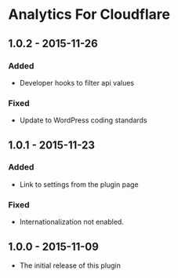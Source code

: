 # Analytics For Cloudflare

## 1.0.2 - 2015-11-26
### Added
 - Developer hooks to filter api values

 ### Fixed
  - Update to WordPress coding standards

## 1.0.1 - 2015-11-23
### Added
 - Link to settings from the plugin page

### Fixed
 - Internationalization not enabled.

## 1.0.0 - 2015-11-09
- The initial release of this plugin
